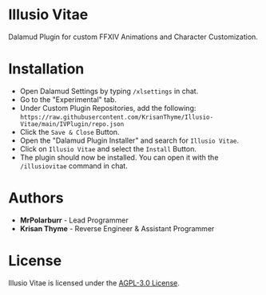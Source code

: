 # Illusio Vitae
Dalamud Plugin for custom FFXIV Animations and Character Customization.

# Installation
* Open Dalamud Settings by typing ```/xlsettings``` in chat.
* Go to the "Experimental" tab.
* Under Custom Plugin Repositories, add the following: ```https://raw.githubusercontent.com/KrisanThyme/Illusio-Vitae/main/IVPlugin/repo.json```
* Click the ```Save & Close``` Button.
* Open the "Dalamud Plugin Installer" and search for ```Illusio Vitae```.
* Click on ```Illusio Vitae``` and select the ```Install``` Button.
* The plugin should now be installed. You can open it with the ```/illusiovitae``` command in chat.

# Authors
* **MrPolarburr** - Lead Programmer
* **Krisan Thyme** - Reverse Engineer & Assistant Programmer

# License
Illusio Vitae is licensed under the [AGPL-3.0 License](https://github.com/MrPolarburr/IVPlugin/blob/master/LICENSE.md).
